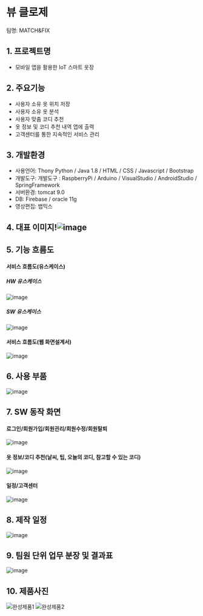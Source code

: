# 뷰 클로제
팀명: MATCH&FIX

## 1. 프로젝트명
* 모바일 앱을 활용한 IoT 스마트 옷장

## 2. 주요기능
* 사용자 소유 옷 위치 저장
* 사용자 소유 옷 분석
* 사용자 맞춤 코디 추천
* 옷 정보 및 코디 추천 내역 앱에 출력
* 고객센터를 통한 지속적인 서비스 관리

## 3. 개발환경
* 사용언어: Thony Python /  Java 1.8 / HTML / CSS / Javascript  /  Bootstrap
* 개발도구: 개발도구 : RaspberryPi  /  Arduino  /  VisualStudio  /  AndroidStudio  / SpringFramework
* 서버환경: tomcat 9.0
* DB: Firebase  /  oracle 11g
* 영상편집: 뱁믹스

## 4. 대표 이미지!![image](https://user-images.githubusercontent.com/99248886/166611412-9fc116d1-6efe-40ea-acc6-2ddd7b4f26e7.png)


## 5. 기능 흐름도
#### 서비스 흐름도(유스케이스)
##### HW 유스케이스
![image](https://user-images.githubusercontent.com/99248886/166611574-69249b6f-f306-436d-ad36-d20fee316220.png)
##### SW 유스케이스
![image](https://user-images.githubusercontent.com/99248886/166611717-6a761c62-393f-444b-9945-34d5533b50dc.png)
#### 서비스 흐름도(웹 화면설계서)
![image](https://user-images.githubusercontent.com/99248886/166611795-b01ddc4f-8236-4955-ae77-be4b576025d7.png)

## 6. 사용 부품
![image](https://user-images.githubusercontent.com/99248886/166611886-43097eeb-192d-4c46-9217-95904bfa3457.png)


## 7. SW 동작 화면

#### 로그인/회원가입/회원괸리/회원수정/회원탈퇴
![image](https://user-images.githubusercontent.com/99248886/166612486-a17733a6-a3bb-4fd5-873f-57020ab80a16.png)

#### 옷 정보/코디 추천(날씨, 팁, 오늘의 코디, 참고할 수 있는 코디)
![image](https://user-images.githubusercontent.com/99248886/166612875-aee9b25d-00ff-4c07-a21f-975ccd8e6a0f.png)

#### 일정/고객센터
![image](https://user-images.githubusercontent.com/99248886/166612374-a2f6d85b-501d-4a51-a0d1-8cde0c07ebf2.png)

## 8. 제작 일정
![image](https://user-images.githubusercontent.com/99248886/166612988-dc4d1968-a694-456c-b7fe-b65feef835bb.png)

## 9. 팀원 단위 업무 분장 및 결과표
![image](https://user-images.githubusercontent.com/99248886/166613023-0cd70ef4-9f0d-4f6c-b8b1-7395e67684a1.png)

## 10. 제품사진
![완성제품1](https://user-images.githubusercontent.com/99248886/166613185-ffa30854-a88e-4c10-8426-88c4ef48c7fb.jpg)
![완성제품2](https://user-images.githubusercontent.com/99248886/166613187-f29c7beb-f97e-4ad1-868c-4c2141d20136.jpg)

